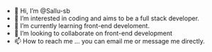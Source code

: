 - 👋 Hi, I’m @Sallu-sb
- 👀 I’m interested in coding and aims to be a full stack developer.
- 🌱 I’m currently learning front-end develoment.
- 💞️ I’m looking to collaborate on front-end development
- 📫 How to reach me ... you can email me or message me directly.

<!---
Sallu-sb/Sallu-sb is a ✨ special ✨ repository because its `README.md` (this file) appears on your GitHub profile.
You can click the Preview link to take a look at your changes.
--->
